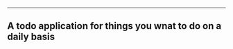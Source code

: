 --------------------------------------------
A todo application for things you wnat to do on a daily basis
------------------------------------------------------------------
